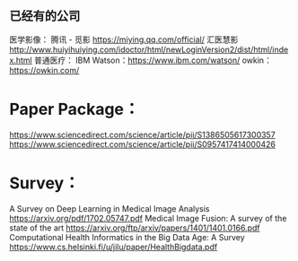 ## 已经有的公司
医学影像：
腾讯 - 觅影 https://miying.qq.com/official/ 
汇医慧影 http://www.huiyihuiying.com/idoctor/html/newLoginVersion2/dist/html/index.html 
普通医疗：
IBM Watson：https://www.ibm.com/watson/ 
owkin： https://owkin.com/ 

# Paper Package：
https://www.sciencedirect.com/science/article/pii/S1386505617300357 
https://www.sciencedirect.com/science/article/pii/S0957417414000426 

# Survey：
A Survey on Deep Learning in Medical Image Analysis
 https://arxiv.org/pdf/1702.05747.pdf
Medical Image Fusion: A survey of the state of the art
 https://arxiv.org/ftp/arxiv/papers/1401/1401.0166.pdf 
Computational Health Informatics in the Big Data Age: A Survey
 https://www.cs.helsinki.fi/u/jilu/paper/HealthBigdata.pdf 
 
 
